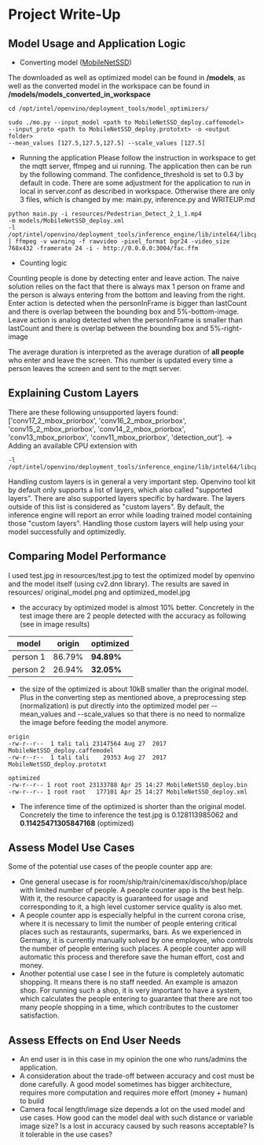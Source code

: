 # Project Write-Up

## Model Usage and Application Logic

* Converting model ([MobileNetSSD](https://www.pyimagesearch.com/2017/09/11/object-detection-with-deep-learning-and-opencv/))

The downloaded as well as optimized model can be found in **/models**, as well as the converted model in the workspace can be found in **/models/models_converted_in_workspace**

```console
cd /opt/intel/openvino/deployment_tools/model_optimizers/

sudo ./mo.py --input_model <path to MobileNetSSD_deploy.caffemodel>
--input_proto <path to MobileNetSSD_deploy.prototxt> -o <output folder>
--mean_values [127.5,127.5,127.5] --scale_values [127.5]
```

* Running the application
Please follow the instruction in workspace to get the mqtt server, ffmpeg and ui running. The application then can be run by the following command. The confidence_threshold is set to 0.3 by default in code. There are some adjustment for the application to run in local in server.conf as described in workspace. Otherwise there are only 3 files, which is changed by me: main.py, inference.py and WRITEUP.md

```console
python main.py -i resources/Pedestrian_Detect_2_1_1.mp4
-m models/MobileNetSSD_deploy.xml
-l /opt/intel/openvino/deployment_tools/inference_engine/lib/intel64/libcpu_extension_sse4.so
| ffmpeg -v warning -f rawvideo -pixel_format bgr24 -video_size 768x432 -framerate 24 -i - http://0.0.0.0:3004/fac.ffm
```

* Counting logic

Counting people is done by detecting enter and leave action. The naive solution relies on the fact that there is always max 1 person on frame and the person is always entering from the bottom and leaving from the right. Enter action is detected when the personInFrame is bigger than lastCount and there is overlap between the bounding box and 5%-bottom-image. Leave action is analog detected when the personInFrame is smaller than lastCount and there is overlap between the bounding box and 5%-right-image

The average duration is interpreted as the average duration of **all people** who enter and leave the screen. This number is updated every time a person leaves the screen and sent to the mqtt server.


## Explaining Custom Layers

There are these following unsupported layers found: ['conv17_2_mbox_priorbox', 'conv16_2_mbox_priorbox', 'conv15_2_mbox_priorbox', 'conv14_2_mbox_priorbox', 'conv13_mbox_priorbox', 'conv11_mbox_priorbox', 'detection_out']. -> Adding an available CPU extension with

```console
-l /opt/intel/openvino/deployment_tools/inference_engine/lib/intel64/libcpu_extension_sse4.so
```

Handling custom layers is in general a very important step. Openvino tool kit by default only supports a list of layers, which also called "supported layers". There are also supported layers specific by hardware. The layers outside of this list is considered as "custom layers". By default, the inference engine will report an error while loading trained model containing those "custom layers". Handling those custom layers will help using your model successfully and optimizedly.

## Comparing Model Performance

I used test.jpg in resources/test.jpg to test the optimized model by openvino and the model itself (using cv2.dnn library). The results are saved in resources/ original_model.png and optimized_model.jpg

* the accuracy by optimized model is almost 10% better. Concretely in the test image there are 2 people detected with the accuracy as following (see in image results)

|model | origin | optimized |
| --- | --- | --- |
|person 1 | 86.79%| **94.89%**|
|person 2 | 26.94%| **32.05%** |

* the size of the optimized is about 10kB smaller than the original model. Plus in the converting step as mentioned above, a preprocessing step (normalization) is put directly into the optimized model per --mean_values and --scale_values so that there is no need to normalize the image before feeding the model anymore.

```console
origin
-rw-r--r--  1 tali tali 23147564 Aug 27  2017 MobileNetSSD_deploy.caffemodel
-rw-r--r--  1 tali tali    29353 Aug 27  2017 MobileNetSSD_deploy.prototxt

optimized
-rw-r--r-- 1 root root 23133788 Apr 25 14:27 MobileNetSSD_deploy.bin
-rw-r--r-- 1 root root   177101 Apr 25 14:27 MobileNetSSD_deploy.xml
```

* The inference time of the optimized is shorter than the original model. Concretely the time to inference the test.jpg is 0.128113985062 and **0.11425471305847168** (optimized)

## Assess Model Use Cases

Some of the potential use cases of the people counter app are:

* One general usecase is for room/ship/train/cinemax/disco/shop/place with limited number of people. A people counter app is the best help. With it, the resource capacity is guaranteed for usage and corresponding to it, a high level customer service quality is also met.
* A people counter app is especially helpful in the current corona crise, where it is necessary to limit the number of people entering critical places such as restaurants, supermarks, bars. As we experienced in Germany, it is currently manually solved by one employee, who controls the number of people entering such places. A people counter app will automatic this process and therefore save the human effort, cost and money.
* Another potential use case I see in the future is completely automatic shopping. It means there is no staff needed. An example is amazon shop. For running such a shop, it is very important to have a system, which calculates the people entering to guarantee that there are not too many people shopping in a time, which contributes to the customer satisfaction.

## Assess Effects on End User Needs

* An end user is in this case in my opinion the one who runs/admins the application.
* A consideration about the trade-off between accuracy and cost must be done carefully. A good model sometimes has bigger architecture, requires more computation and requires more effort (money + human) to build
* Camera focal length/image size depends a lot on the used model and use cases. How good can the model deal with such distance or variable image size? Is a lost in accuracy caused by such reasons acceptable? Is it tolerable in the use cases?
